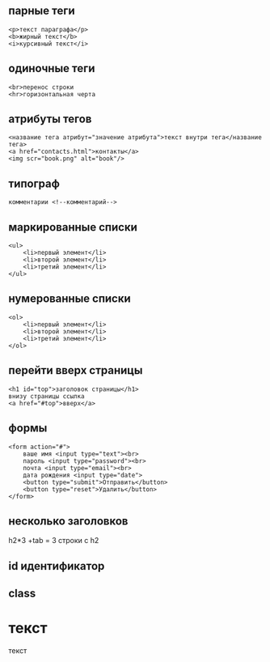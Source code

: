 ## парные теги
	<p>текст параграфа</p>
	<b>жирный текст</b>
	<i>курсивный текст</i>

## одиночные теги
	<br>перенос строки
	<hr>горизонтальная черта

## атрибуты тегов
	<название тега атрибут="значение атрибута">текст внутри тега</название тега>
	<a href="contacts.html">контакты</a>
	<img scr="book.png" alt="book"/>

## типограф

	комментарии <!--комментарий-->

## маркированные списки
	<ul>
		<li>первый элемент</li>
		<li>второй элемент</li>
		<li>третий элемент</li>
	</ul>
## нумерованные списки
	<ol>
		<li>первый элемент</li>
		<li>второй элемент</li>
		<li>третий элемент</li>
	</ol>

## перейти вверх страницы

	<h1 id="top">заголовок страницы</h1>
	внизу страницы ссылка
	<a href="#top">вверх</a>
## формы

	<form action="#">
		ваше имя <input type="text"><br>
		пароль <input type="password"><br>
		почта <input type="email"><br>
		дата рождения <input type="date">
		<button type="submit">Отправить</button>
		<button type="reset">Удалить</button>
	</form>
## несколько заголовков

h2*3 +tab = 3 строки с h2

## id идентификатор
## class
<h1 class="border">текст</h1>
<p class="border">текст</p>